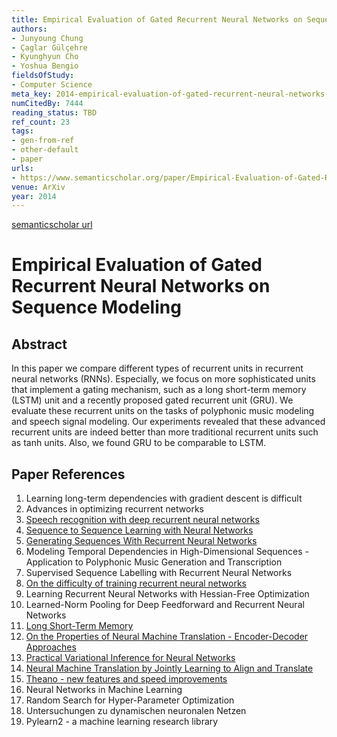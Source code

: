 ```yaml
---
title: Empirical Evaluation of Gated Recurrent Neural Networks on Sequence Modeling
authors:
- Junyoung Chung
- Çaglar Gülçehre
- Kyunghyun Cho
- Yoshua Bengio
fieldsOfStudy:
- Computer Science
meta_key: 2014-empirical-evaluation-of-gated-recurrent-neural-networks-on-sequence-modeling
numCitedBy: 7444
reading_status: TBD
ref_count: 23
tags:
- gen-from-ref
- other-default
- paper
urls:
- https://www.semanticscholar.org/paper/Empirical-Evaluation-of-Gated-Recurrent-Neural-on-Chung-Gülçehre/adfcf065e15fd3bc9badf6145034c84dfb08f204?sort=total-citations
venue: ArXiv
year: 2014
---
```


[semanticscholar url](https://www.semanticscholar.org/paper/Empirical-Evaluation-of-Gated-Recurrent-Neural-on-Chung-Gülçehre/adfcf065e15fd3bc9badf6145034c84dfb08f204?sort=total-citations)

# Empirical Evaluation of Gated Recurrent Neural Networks on Sequence Modeling

## Abstract

In this paper we compare different types of recurrent units in recurrent neural networks (RNNs). Especially, we focus on more sophisticated units that implement a gating mechanism, such as a long short-term memory (LSTM) unit and a recently proposed gated recurrent unit (GRU). We evaluate these recurrent units on the tasks of polyphonic music modeling and speech signal modeling. Our experiments revealed that these advanced recurrent units are indeed better than more traditional recurrent units such as tanh units. Also, we found GRU to be comparable to LSTM.

## Paper References

1. Learning long-term dependencies with gradient descent is difficult
2. Advances in optimizing recurrent networks
3. [Speech recognition with deep recurrent neural networks](2013-speech-recognition-with-deep-recurrent-neural-networks)
4. [Sequence to Sequence Learning with Neural Networks](2014-sequence-to-sequence-learning-with-neural-networks)
5. [Generating Sequences With Recurrent Neural Networks](2013-generating-sequences-with-recurrent-neural-networks)
6. Modeling Temporal Dependencies in High-Dimensional Sequences - Application to Polyphonic Music Generation and Transcription
7. Supervised Sequence Labelling with Recurrent Neural Networks
8. [On the difficulty of training recurrent neural networks](2013-on-the-difficulty-of-training-recurrent-neural-networks)
9. Learning Recurrent Neural Networks with Hessian-Free Optimization
10. Learned-Norm Pooling for Deep Feedforward and Recurrent Neural Networks
11. [Long Short-Term Memory](1997-long-short-term-memory)
12. [On the Properties of Neural Machine Translation - Encoder-Decoder Approaches](2014-on-the-properties-of-neural-machine-translation-encoder-decoder-approaches)
13. [Practical Variational Inference for Neural Networks](2011-practical-variational-inference-for-neural-networks)
14. [Neural Machine Translation by Jointly Learning to Align and Translate](2015-neural-machine-translation-by-jointly-learning-to-align-and-translate)
15. [Theano - new features and speed improvements](2012-theano-new-features-and-speed-improvements)
16. Neural Networks in Machine Learning
17. Random Search for Hyper-Parameter Optimization
18. Untersuchungen zu dynamischen neuronalen Netzen
19. Pylearn2 - a machine learning research library
